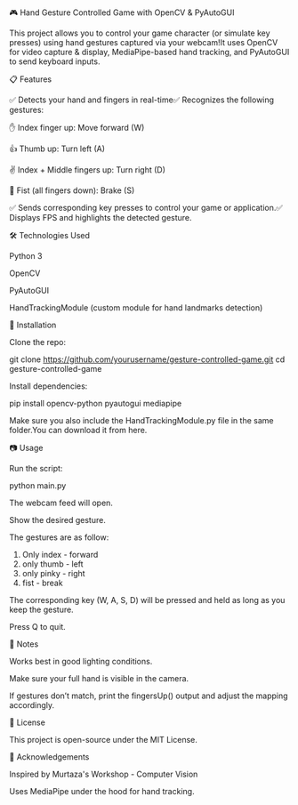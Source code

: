 🎮 Hand Gesture Controlled Game with OpenCV & PyAutoGUI

This project allows you to control your game character (or simulate key presses) using hand gestures captured via your webcam!It uses OpenCV for video capture & display, MediaPipe-based hand tracking, and PyAutoGUI to send keyboard inputs.

📋 Features

✅ Detects your hand and fingers in real-time✅ Recognizes the following gestures:

✋ Index finger up: Move forward (W)

👍 Thumb up: Turn left (A)

✌️ Index + Middle fingers up: Turn right (D)

👊 Fist (all fingers down): Brake (S)

✅ Sends corresponding key presses to control your game or application.✅ Displays FPS and highlights the detected gesture.

🛠️ Technologies Used

Python 3

OpenCV

PyAutoGUI

HandTrackingModule (custom module for hand landmarks detection)

🚀 Installation

Clone the repo:

git clone https://github.com/yourusername/gesture-controlled-game.git
cd gesture-controlled-game

Install dependencies:

pip install opencv-python pyautogui mediapipe

Make sure you also include the HandTrackingModule.py file in the same folder.You can download it from here.

📷 Usage

Run the script:

python main.py

The webcam feed will open.

Show the desired gesture.

The gestures are as follow:
  1. Only index - forward
  2. only thumb - left
  3. only pinky - right
  4. fist - break

The corresponding key (W, A, S, D) will be pressed and held as long as you keep the gesture.

Press Q to quit.

🧪 Notes

Works best in good lighting conditions.

Make sure your full hand is visible in the camera.

If gestures don’t match, print the fingersUp() output and adjust the mapping accordingly.

📄 License

This project is open-source under the MIT License.

🙏 Acknowledgements

Inspired by Murtaza's Workshop - Computer Vision

Uses MediaPipe under the hood for hand tracking.


